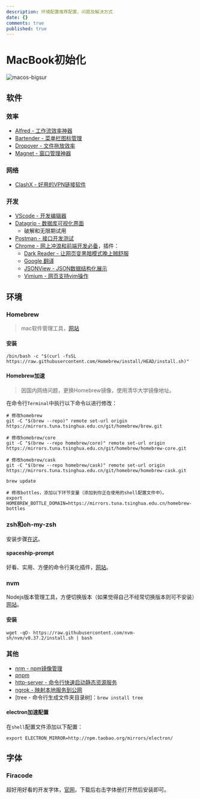 ```yaml
---
description: 环境配置推荐配置、问题及解决方式
date: {}
comments: true
published: true
---
```


# MacBook初始化

![macos-bigsur](https://cdn.vox-cdn.com/thumbor/hFqCK9VhE8YFcuw3RJt59HM8heM=/0x0:1080x607/1200x800/filters:focal(454x218:626x390)/cdn.vox-cdn.com/uploads/chorus_image/image/67766925/macos.0.png)

## 软件

### 效率
- [Alfred - 工作流效率神器](https://www.alfredapp.com/)
- [Bartender - 菜单栏图标管理](https://www.macbartender.com/)
- [Dropover - 文件拖放效率](https://apps.apple.com/cn/app/dropover-%E6%9B%B4%E5%8A%A0%E5%AE%B9%E6%98%93%E6%8B%96%E6%94%BE%E6%96%87%E4%BB%B6/id1355679052?mt=12)
- [Magnet - 窗口管理神器](https://apps.apple.com/cn/app/magnet/id441258766?mt=12)

### 网络
- [ClashX - 好用的VPN链接软件](https://github.com/yichengchen/clashX)

### 开发
- [VScode - 开发编辑器](https://code.visualstudio.com/)
- [Datagrip - 数据库可视化界面](https://www.jetbrains.com/datagrip/)
  - 破解和无限期试用
- [Postman - 接口开发测试](https://www.postman.com/downloads/)
- [Chrome - 网上冲浪和前端开发必备](https://www.google.com/chrome/?brand=CHBD&brand=BNSD&gclid=EAIaIQobChMI1MPhu_ad7wIViX4rCh0EsQCtEAAYASABEgJ9GfD_BwE&gclsrc=aw.ds)，插件：
  - [Dark Reader - 让网页变黑暗模式晚上贼舒服](https://chrome.google.com/webstore/detail/dark-reader/eimadpbcbfnmbkopoojfekhnkhdbieeh)
  - [Google 翻译](https://chrome.google.com/webstore/detail/google-translate/aapbdbdomjkkjkaonfhkkikfgjllcleb)
  - [JSONView - JSON数据结构化展示](https://chrome.google.com/webstore/detail/jsonview/chklaanhfefbnpoihckbnefhakgolnmc)
  - [Vimium - 网页支持vim操作](https://chrome.google.com/webstore/detail/vimium/dbepggeogbaibhgnhhndojpepiihcmeb)

## 环境

### Homebrew

> mac软件管理工具，[网站]()

#### 安装

```shell
/bin/bash -c "$(curl -fsSL https://raw.githubusercontent.com/Homebrew/install/HEAD/install.sh)"
```

#### Homebrew加速

> 因国内网络问题，更换Homebrew镜像，使用清华大学镜像地址。

在命令行`Terminal`中执行以下命令以进行修改：

```shell
# 修改homebrew
git -C "$(brew --repo)" remote set-url origin https://mirrors.tuna.tsinghua.edu.cn/git/homebrew/brew.git

# 修改homebrew/core
git -C "$(brew --repo homebrew/core)" remote set-url origin https://mirrors.tuna.tsinghua.edu.cn/git/homebrew/homebrew-core.git

# 修改homebrew/cask
git -C "$(brew --repo homebrew/cask)" remote set-url origin https://mirrors.tuna.tsinghua.edu.cn/git/homebrew/homebrew-cask.git

brew update

# 修改bottles，添加以下环节变量（添加到你正在使用的shell配置文件中）。
export HOMEBREW_BOTTLE_DOMAIN=https://mirrors.tuna.tsinghua.edu.cn/homebrew-bottles
```

### zsh和oh-my-zsh

安装步骤[在这](https://blog.woolson.cn/notes/other/zsh-for-macos.html)。

#### spaceship-prompt

好看、实用、方便的命令行美化插件，[网站](https://github.com/denysdovhan/spaceship-prompt)。

### nvm

Nodejs版本管理工具，方便切换版本（如果觉得自己不经常切换版本则可不安装）[网站](https://github.com/nvm-sh/nvm)。

#### 安装

```shell
wget -qO- https://raw.githubusercontent.com/nvm-sh/nvm/v0.37.2/install.sh | bash
```

### 其他

- [nrm - npm镜像管理](https://www.npmjs.com/package/nrm)
- [pnpm](https://www.npmjs.com/package/pnpm)
- [http-server - 命令行快速启动静态资源服务](https://www.npmjs.com/package/http-server)
- [ngrok - 映射本地服务到公网](https://www.npmjs.com/package/ngrok)
- [tree - 命令行生成文件夹目录树]：`brew install tree`

#### electron加速配置

在`shell`配置文件添加以下配置：

```shell
export ELECTRON_MIRROR=http://npm.taobao.org/mirrors/electron/
```

## 字体

### Firacode

超好用好看的开发字体，[官网](https://github.com/tonsky/FiraCode)，下载后右击字体册打开然后安装即可。
